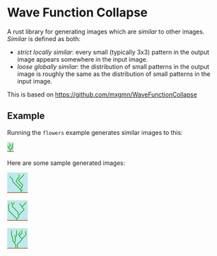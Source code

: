 # Wave Function Collapse

A rust library for generating images which are *similar* to other images.
*Similar* is defined as both:
 - *strict locally similar*: every small (typically 3x3) pattern in the output
   image appears somewhere in the input image.
 - *loose globally similar*: the distribution of small patterns in the output
   image is roughly the same as the distribution of small patterns in the input
   image.

This is based on https://github.com/mxgmn/WaveFunctionCollapse

## Example

Running the `flowers` example generates similar images to this:

![Flowers Input](/images/flowers-input.png)

Here are some sample generated images:

![Flowers Output1](/images/flowers-output1.png)

![Flowers Output2](/images/flowers-output2.png)

![Flowers Output3](/images/flowers-output3.png)
